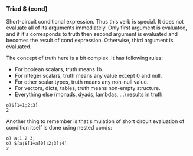 ### Triad $ (cond)

Short-circuit conditional expression. Thus this verb is special. It does not evaluate all of its arguments immediately.
Only first argument is evaluated, and if it's corresponds to truth then second argument is evaluated and becomes the result of cond expression. Otherwise, third argument is evaluated.

The concept of truth here is a bit complex. It has following rules:

* For boolean scalars, truth means 1b.
* For integer scalars, truth means any value except 0 and null.
* For other scalar types, truth means any non-null value.
* For vectors, dicts, tables, truth means non-empty structure.
* Everything else (monads, dyads, lambdas, ...) results in truth.

```o
o)$[1=1;2;3]
2
```

Another thing to remember is that simulation of short circuit evaluation of condition itself is done using nested conds:
```o
o) a:1 2 3;
o) $[a;$[1=a[0];2;3];4]
2
```
